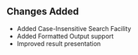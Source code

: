 ## Changes Added

* Added Case-Insensitive Search Facility
* Added Formatted Output support
* Improved result presentation